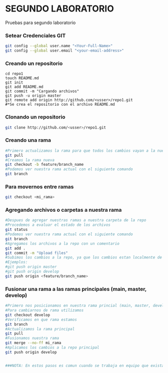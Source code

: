# SEGUNDO LABORATORIO
Pruebas para segundo laboratorio

### Setear Credenciales GIT
```bash
git config --global user.name "<Your-Full-Name>"
git config --global user.email "<your-email-address>"
```

### Creando un repositorio

```shell
cd repo1
touch README.md
git init
git add README.md
git commit -m "Cargando archivos"
git push -u origin master
git remote add origin http://github.com/<usser>/repo1.git
#*Se crea el repositorio con el archivo README.md
```

### Clonando un repositorio

```sh
git clone http://github.com/<usser>/repo1.git
```

### Creando una rama

```sh
#Primero actualizamos la rama para que todos los cambios vayan a la nueva rama
git pull
#Creamos la rama nueva
git checkout -b feature/branch_name
#Podemos ver nuestra rama actual con el siguiente comando
git branch
```

### Para movernos entre ramas

```sh
git checkout <mi_rama>
```

### Agregando archivos o carpetas a nuestra rama

```sh
#Despues de agregar nuestras ramas a nuestra carpeta de la repo
#Procedemos a evaluar el estado de los archivos
git status
#Podemos ver nuestra rama actual con el siguiente comando
git branch
#Agregamos los archivos a la repo con un comentario
git add .
git commit -m "Upload files"
#Subimos los cambios a la repo, ya que los cambios estan localmente de momento
#Ejemplos:
#git push origin master
#git push origin develop
git push origin <feature/branch_name>
```

### Fusionar una rama a las ramas principales (main, master, develop)

```sh
#Primero nos posicionamos en nuestra rama princial (main, master, develop)
#Para cambiarnos de rama utilizamos
git checkout develop
#Verificamos en que rama estamos
git branch
#Actualizamos la rama principal
git pull
#Fusionamos nuestra rama
git merge --no-ff mi_rama
#Aplicamos los cambios a la repo principal
git push origin develop


###NOTA: En estos pasos es comun cuando se trabaja en equipo que existan conflictos que debamos solucionar.
```